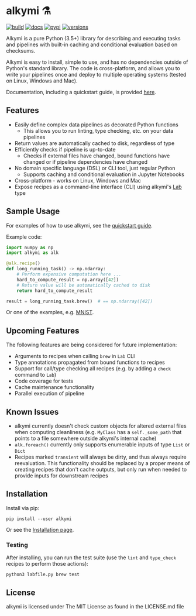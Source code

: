 # alkymi ⚗️

[![build](https://github.com/MathiasStokholm/alkymi/workflows/build/badge.svg?branch=master)](https://github.com/MathiasStokholm/alkymi/actions?query=workflow%3Abuild)
[![docs](https://readthedocs.org/projects/alkymi/badge/?version=latest)](https://alkymi.readthedocs.io/en/latest/?badge=latest)
[![pypi](https://img.shields.io/pypi/v/alkymi.svg)](https://pypi.org/project/alkymi)
[![versions](https://img.shields.io/pypi/pyversions/alkymi.svg)](https://pypi.org/project/alkymi)

Alkymi is a pure Python (3.5+) library for describing and executing tasks and pipelines with built-in caching and
conditional evaluation based on checksums.

Alkymi is easy to install, simple to use, and has no dependencies outside of Python's standard library. The code is
cross-platform, and allows you to write your pipelines once and deploy to multiple operating systems (tested on Linux,
Windows and Mac).

Documentation, including a quickstart guide, is provided [here](https://alkymi.readthedocs.io/en/latest/).

## Features
* Easily define complex data pipelines as decorated Python functions
  * This allows you to run linting, type checking, etc. on your data pipelines
* Return values are automatically cached to disk, regardless of type
* Efficiently checks if pipeline is up-to-date
  * Checks if external files have changed, bound functions have changed or if pipeline dependencies have changed
* No domain specific language (DSL) or CLI tool, just regular Python
  * Supports caching and conditional evaluation in Jupyter Notebooks
* Cross-platform - works on Linux, Windows and Mac
* Expose recipes as a command-line interface (CLI) using alkymi's
[Lab](https://alkymi.readthedocs.io/en/latest/examples/command_line.html) type

## Sample Usage
For examples of how to use alkymi, see the
[quickstart guide](https://alkymi.readthedocs.io/en/latest/getting_started/quick_start.html).

Example code:
```python
import numpy as np
import alkymi as alk

@alk.recipe()
def long_running_task() -> np.ndarray:
    # Perform expensive computation here ...
    hard_to_compute_result = np.array([42])
    # Return value will be automatically cached to disk
    return hard_to_compute_result

result = long_running_task.brew()  # == np.ndarray([42])
```

Or one of the examples, e.g. [MNIST](https://alkymi.readthedocs.io/en/latest/examples/mnist.html).

## Upcoming Features
The following features are being considered for future implementation:
* Arguments to recipes when calling `brew` in `Lab` CLI
* Type annotations propagated from bound functions to recipes
* Support for call/type checking all recipes (e.g. by adding a `check` command to `Lab`)
* Code coverage for tests
* Cache maintenance functionality
* Parallel execution of pipeline

## Known Issues
* alkymi currently doesn't check custom objects for altered external files when computing cleanliness (e.g. `MyClass`
has a `self._some_path` that points to a file somewhere outside alkymi's internal cache)
* `alk.foreach()` currently only supports enumerable inputs of type `List` or `Dict`
* Recipes marked `transient` will always be dirty, and thus always require reevaluation. This functionality should be
replaced by a proper means of creating recipes that don't cache outputs, but only run when needed to provide inputs for
downstream recipes

## Installation
Install via pip:
```shell script
pip install --user alkymi
```

Or see the [Installation page](https://alkymi.readthedocs.io/en/latest/getting_started/installation.html).

### Testing
After installing, you can run the test suite (use the `lint` and `type_check` recipes to perform those actions):
```shell script
python3 labfile.py brew test
```

## License
alkymi is licensed under The MIT License as found in the LICENSE.md file
